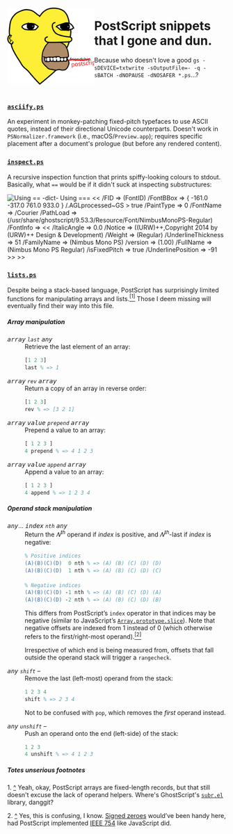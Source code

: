 <a href="assets/sim.ps"><img align="left" alt="sim.ps" src="assets/simp.svg" width="200" /></a>

# PostScript snippets that I gone and dun.

Because who doesn't love a good `gs -sDEVICE=txtwrite -sOutputFile=- -q -sBATCH -dNOPAUSE -dNOSAFER *.ps`…?

<br clear="both" />

### [`asciify.ps`](asciify.ps)
An experiment in monkey-patching fixed-pitch typefaces to use ASCII quotes, instead of their directional Unicode counterparts. Doesn't work in `PSNormalizer.framework` (i.e., macOS/`Preview.app`); requires specific placement after a document's prologue (but before any rendered content).

### [`inspect.ps`](inspect.ps)
A recursive inspection function that prints spiffy-looking colours to stdout. Basically, what `==` would be if it didn't suck at inspecting substructures:

<img alt="
Using ==
-dict-
Using ===
&lt;&lt;
	/FID =&gt; (FontID)
	/FontBBox =&gt; {
		-161.0
		-317.0
		761.0
		933.0
	}
	/.AGLprocessed~GS &gt; true
	/PaintType =&gt; 0
	/FontName =&gt; /Courier
	/PathLoad =&gt; (/usr/share/ghostscript/9.53.3/Resource/Font/NimbusMonoPS-Regular)
	/FontInfo =&gt; &lt;&lt;
		/ItalicAngle =&gt; 0.0
		/Notice =&gt; ((URW)++,Copyright 2014 by (URW)++ Design &amp; Development)
		/Weight =&gt; (Regular)
		/UnderlineThickness =&gt; 51
		/FamilyName =&gt; (Nimbus Mono PS)
		/version =&gt; (1.00)
		/FullName =&gt; (Nimbus Mono PS Regular)
		/isFixedPitch =&gt; true
		/UnderlinePosition =&gt; -91
	&gt;&gt;
&gt;&gt;" src="assets/⩶.png" width="356" />

### [`lists.ps`](lists.ps)
Despite being a stack-based language, PostScript has surprisingly limited functions for manipulating arrays and lists.<a name="ref-1" href="#fn-1"><sup>[1]</sup></a> Those I deem missing will eventually find their way into this file.


##### Array manipulation

<dl><dt><a name="last"><var><samp>array</samp></var>&nbsp;<dfn><code>last</code></dfn>&nbsp;<var><samp>any</samp></var></a></dt>
<dd>Retrieve the last element of an array:

```postscript
[1 2 3]
last % => 1
```

</dd>

<dt><a name="rev"><var><samp>array</samp></var>&nbsp;<dfn><code>rev</code></dfn>&nbsp;<var><samp>array</samp></var></dt>
<dd>Return a copy of an array in reverse order:

```postscript
[1 2 3]
rev % => [3 2 1]
```

</dd>

<dt><a name="prepend"><var><samp>array</samp></var>&nbsp;<var><samp>value</samp></var>&nbsp;<dfn><code>prepend</code></dfn>&nbsp;<var><samp>array</samp></var></dt>
<dd>Prepend a value to an array:

```postscript
[ 1 2 3 ]
4 prepend % => 4 1 2 3
```

</dd>

<dt><a name="append"><var><samp>array</samp></var>&nbsp;<var><samp>value</samp></var>&nbsp;<dfn><code>append</code></dfn>&nbsp;<var><samp>array</samp></var></dt>
<dd>Append a value to an array:

```postscript
[ 1 2 3 ]
4 append % => 1 2 3 4
```

</dd></dt>

##### Operand stack manipulation

<dl><dt><a name="nth"><var><samp>any</samp></var>…&nbsp;<var><samp>index</samp></var>&nbsp;<dfn><code>nth</code></dfn> <var><samp>any</samp></var></dt>
<dd>Return the <var>𝑁<sup>th</sup></var> operand if <var>index</var> is positive, and <var>𝑁<sup>th</sup></var>-last if <var>index</var> is negative:

```postscript
% Positive indices
(A)(B)(C)(D)  0 nth % => (A) (B) (C) (D) (D)
(A)(B)(C)(D)  1 nth % => (A) (B) (C) (D) (C)

% Negative indices
(A)(B)(C)(D) -1 nth % => (A) (B) (C) (D) (A)
(A)(B)(C)(D) -2 nth % => (A) (B) (C) (D) (B)
```

This differs from PostScript’s `index` operator in that indices may be negative (similar to JavaScript’s [`Array.prototype.slice`](https://mdn.io/Array.prototype.slice)). Note that negative offsets are indexed from 1 instead of 0 (which otherwise refers to the first/right-most operand).<a name="ref-2" href="#fn-2"><sup>[2]</sup></a>

Irrespective of which end is being measured from, offsets that fall outside the operand stack will trigger a `rangecheck`.</dd>

<dt><a name="shift"><var><samp>any</samp></var>&nbsp;<dfn><code>shift</code></dfn>&nbsp;<var>–</any></a></dt>
<dd>Remove the last (left-most) operand from the stack:

```postscript
1 2 3 4
shift % => 2 3 4
```

Not to be confused with <code>pop</code>, which removes the <em>first</em> operand instead.</dd>

<dt><a name="unshift"><var><samp>any</samp></var>&nbsp;<dfn><code>unshift</code></dfn>&nbsp;<var>–</var></a></dt>
<dd>Push an operand onto the end (left-side) of the stack:

```postscript
1 2 3
4 unshift % => 4 1 2 3
```

</dd>
</dl>


<footer><aside>

##### Totes unserious footnotes
1.&nbsp;<a name="fn-1" href="ref-1">^</a> Yeah, okay, PostScript arrays are fixed-length records, but that still doesn't excuse the lack of operand helpers. Where's GhostScript's [`subr.el`](https://github.com/emacs-mirror/emacs/blob/50512e36c/lisp/subr.el) library, danggit?

2.&nbsp;<a name="fn-2" href="ref-2">^</a> Yes, this is confusing, I know. [Signed zeroes](https://en.wikipedia.org/wiki/Signed_zero) would’ve been handy here, had PostScript implemented [IEEE&nbsp;754](https://en.wikipedia.org/wiki/IEEE_754) like JavaScript did.

</aside></footer>
